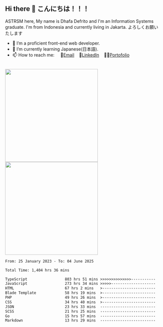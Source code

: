 ## Hi there 👋 こんにちは！！！
ASTRSM here, My name is Dhafa Defrito and I'm an Information Systems graduate. I'm from Indonesia and currently living in Jakarta. よろしくお願いたします

- 🔭 I’m a proficient front-end web developer.
- 🌱 I’m currently learning Japanese(日本語).
- 📫 How to reach me: &nbsp;&nbsp;&nbsp;&nbsp;📧[Email](ddefrito@gmail.com)&nbsp;&nbsp;&nbsp;&nbsp;💼[LinkedIn](https://www.linkedin.com/in/dhafad)&nbsp;&nbsp;&nbsp;&nbsp;👨‍🎨[Portofolio](https://ddefrito.vercel.app/)

<br>

<div align="left">
  <img src="https://media1.tenor.com/m/F96DSPtSiSgAAAAd/isekaijoucho-kamitsubaki.gif" height="300" />
	<a href="https://last.fm/user/nerumaeni"><img src="https://lastfm-recently-played.vercel.app/api?user=nerumaeni&count=5" height="300" /></a>
</div=

<!--START_SECTION:waka-->

```txt
From: 25 January 2023 - To: 04 June 2025

Total Time: 1,404 hrs 36 mins

TypeScript                 803 hrs 51 mins >>>>>>>>>>>>>>-----------   57.23 %
JavaScript                 273 hrs 34 mins >>>>>--------------------   19.48 %
HTML                       67 hrs 2 mins   >------------------------   04.77 %
Blade Template             58 hrs 19 mins  >------------------------   04.15 %
PHP                        49 hrs 26 mins  >------------------------   03.52 %
CSS                        34 hrs 40 mins  >------------------------   02.47 %
JSON                       23 hrs 33 mins  -------------------------   01.68 %
SCSS                       21 hrs 25 mins  -------------------------   01.53 %
Go                         15 hrs 57 mins  -------------------------   01.14 %
Markdown                   13 hrs 29 mins  -------------------------   00.96 %
```

<!--END_SECTION:waka-->
